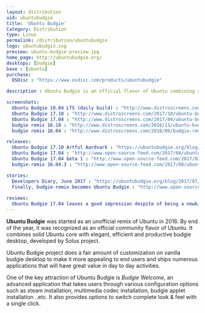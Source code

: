 ```yaml
---
layout: distribution
uid: ubuntubudgie
title: 'Ubuntu Budgie'
Category: Distribution
type: Linux
permalink: /distribution/ubuntubudgie
logo: ubuntubudgie.svg
preview: ubuntu-budgie-preview.jpg
home_page: http://ubuntubudgie.org/
desktops: [budgie]
base : [ubuntu]
purchase:
  OSDisc : "https://www.osdisc.com/products/ubuntubudgie"

description : Ubuntu Budgie is an official flavor of Ubuntu combining solid Ubuntu core with elegant, efficient and productive budgie desktop, developed by Solus project.

screenshots:
  Ubuntu Budgie 18.04 LTS (daily build) : "http://www.distroscreens.com/2018/03/ubuntu-budgie-1804-bionic-beaver.html"
  Ubuntu Budgie 17.10 : "http://www.distroscreens.com/2017/10/ubuntu-budgie-1710-artful-aardvark.html"
  Ubuntu Budgie 17.04 : "http://www.distroscreens.com/2017/04/ubuntu-budgie-1704-zesty-zapus.html"
  budgie remix 16.10 : "http://www.distroscreens.com/2016/11/ubuntu-budgie-remix-1610-screenshots.html"
  budgie remix 16.04 : "http://www.distroscreens.com/2016/06/budgie-remix-1604-screenshots.html"

releases:
  Ubuntu Budgie 17.10 Artful Aardvark : "https://ubuntubudgie.org/blog/2017/10/19/17-10-ubuntu-budgie-released"
  Ubuntu Budgie 17.04 : "http://www.open-source-feed.com/2017/04/ubuntu-budgie-1704-released-first.html"
  Ubuntu Budgie 17.04 beta 1 : "http://www.open-source-feed.com/2017/02/ubuntu-budgie-1704-beta-1-is-ready-for.html"
  budgie-remix 16.04.3 : "http://www.open-source-feed.com/2017/08/ubuntu-based-budgie-remix-16043-is.html"

stories:
  Developers Diary, June 2017 : "https://ubuntubudgie.org/blog/2017/07/01/developer-diary-june"
  Finally, budgie-remix becomes Ubuntu Budgie : "http://www.open-source-feed.com/2016/11/finally-budgie-remix-becomes-ubuntu.html"
  
reviews:
  Ubuntu Budgie 17.04 leaves a good impression despite of being a newbie : "http://www.open-source-feed.com/2017/06/ubuntu-budgie-1704-leaves-good.html"
---
```


**Ubuntu Budgie** was started as an unofficial remix of Ubuntu in 2016. By end of the year, it was recognized as an official community flavor of Ubuntu. It combines solid Ubuntu core with elegant, efficient and productive budgie desktop, developed by Solus project.

Ubuntu Budgie project does a fair amount of customization on vanilla budgie desktop to make it more appealing to end users and ships numerous applications that will have great value in day to day activities.

One of the key attraction of Ubuntu Budgie is *Budgie Welcome*, an advanced application that takes users through various configuration options such as steam installation, multimedia codec installation, budgie applet installation ..etc. It also provides options to switch complete look & feel with a single click.
